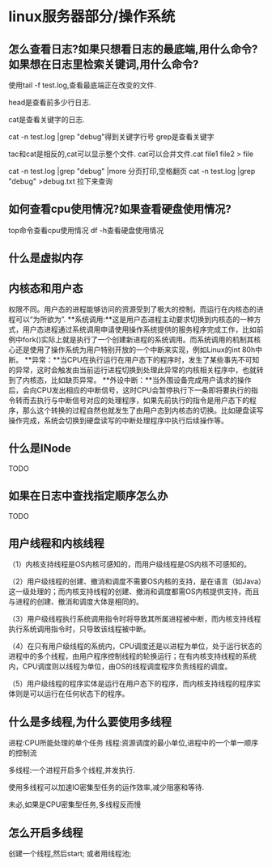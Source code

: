 # linux服务器部分/操作系统

## 怎么查看日志?如果只想看日志的最底端,用什么命令?如果想在日志里检索关键词,用什么命令?
使用tail -f test.log,查看最底端正在改变的文件.

head是查看前多少行日志.

cat是查看关键字的日志.

cat -n test.log |grep "debug"得到关键字行号
grep是查看关键字

tac和cat是相反的,cat可以显示整个文件.
cat可以合并文件.cat file1 file2 > file

cat -n test.log |grep "debug" |more     分页打印,空格翻页
cat -n test.log |grep "debug"  >debug.txt 拉下来查询

## 如何查看cpu使用情况?如果查看硬盘使用情况?
top命令查看cpu使用情况
df -h查看硬盘使用情况

## 什么是虚拟内存


## 内核态和用户态
权限不同。用户态的进程能够访问的资源受到了极大的控制，而运行在内核态的进程可以“为所欲为”.
**系统调用:**这是用户态进程主动要求切换到内核态的一种方式，用户态进程通过系统调用申请使用操作系统提供的服务程序完成工作，比如前例中fork()实际上就是执行了一个创建新进程的系统调用。而系统调用的机制其核心还是使用了操作系统为用户特别开放的一个中断来实现，例如Linux的int 80h中断。
**异常：**当CPU在执行运行在用户态下的程序时，发生了某些事先不可知的异常，这时会触发由当前运行进程切换到处理此异常的内核相关程序中，也就转到了内核态，比如缺页异常。
**外设中断：**当外围设备完成用户请求的操作后，会向CPU发出相应的中断信号，这时CPU会暂停执行下一条即将要执行的指令转而去执行与中断信号对应的处理程序，如果先前执行的指令是用户态下的程序，那么这个转换的过程自然也就发生了由用户态到内核态的切换。比如硬盘读写操作完成，系统会切换到硬盘读写的中断处理程序中执行后续操作等。

## 什么是INode
TODO

## 如果在日志中查找指定顺序怎么办
TODO

## 用户线程和内核线程
（1）内核支持线程是OS内核可感知的，而用户级线程是OS内核不可感知的。

（2）用户级线程的创建、撤消和调度不需要OS内核的支持，是在语言（如Java）这一级处理的；而内核支持线程的创建、撤消和调度都需OS内核提供支持，而且与进程的创建、撤消和调度大体是相同的。

（3）用户级线程执行系统调用指令时将导致其所属进程被中断，而内核支持线程执行系统调用指令时，只导致该线程被中断。

（4）在只有用户级线程的系统内，CPU调度还是以进程为单位，处于运行状态的进程中的多个线程，由用户程序控制线程的轮换运行；在有内核支持线程的系统内，CPU调度则以线程为单位，由OS的线程调度程序负责线程的调度。

（5）用户级线程的程序实体是运行在用户态下的程序，而内核支持线程的程序实体则是可以运行在任何状态下的程序。

## 什么是多线程,为什么要使用多线程
进程:CPU所能处理的单个任务
线程:资源调度的最小单位,进程中的一个单一顺序的控制流

多线程:一个进程开启多个线程,并发执行.

使用多线程可以加速IO密集型任务的运作效率,减少阻塞和等待.

未必,如果是CPU密集型任务,多线程反而慢

## 怎么开启多线程
创建一个线程,然后start;
或者用线程池;